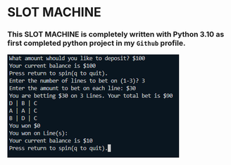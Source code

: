 # SLOT MACHINE

### This SLOT MACHINE is completely written with Python 3.10 as first completed python project in my `Github` profile.

![Screenshot](/src/slot_SS.png)